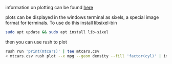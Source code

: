 information on plotting can be found [here](https://nx10.github.io/httpgd/articles/a01_how-to-get-started.html)

plots can be displayed in the windows terminal as sixels, a special image format for terminals. To use do this install libsixel-bin

```sh
sudo apt update && sudo apt install lib-sixel
```

then you can use rush to plot

```sh
rush run 'print(mtcars)' | tee mtcars.csv
< mtcars.csv rush plot --x mpg --geom density --fill 'factor(cyl)' | img2sixel -w 600
```
